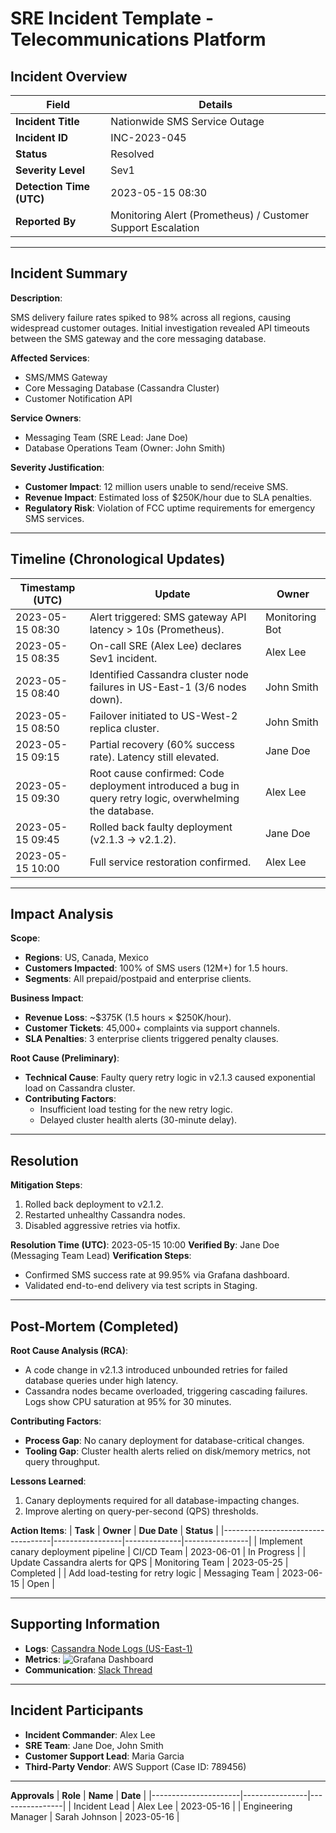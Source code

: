 # SRE Incident Template - Telecommunications Platform

## Incident Overview

| **Field**                | **Details**                                                 |
| ------------------------ | ----------------------------------------------------------- |
| **Incident Title**       | Nationwide SMS Service Outage                               |
| **Incident ID**          | INC-2023-045                                                |
| **Status**               | Resolved                                                    |
| **Severity Level**       | Sev1                                                        |
| **Detection Time (UTC)** | 2023-05-15 08:30                                            |
| **Reported By**          | Monitoring Alert (Prometheus) / Customer Support Escalation |

---

## Incident Summary

**Description**:

SMS delivery failure rates spiked to 98% across all regions, causing widespread customer outages. Initial investigation revealed API timeouts between the SMS gateway and the core messaging database.

**Affected Services**:

- SMS/MMS Gateway
- Core Messaging Database (Cassandra Cluster)
- Customer Notification API

**Service Owners**:

- Messaging Team (SRE Lead: Jane Doe)
- Database Operations Team (Owner: John Smith)

**Severity Justification**:

- **Customer Impact**: 12 million users unable to send/receive SMS.
- **Revenue Impact**: Estimated loss of $250K/hour due to SLA penalties.
- **Regulatory Risk**: Violation of FCC uptime requirements for emergency SMS services.

---

## Timeline (Chronological Updates)

| **Timestamp (UTC)** | **Update**                                                                                              | **Owner**      |
| ------------------- | ------------------------------------------------------------------------------------------------------- | -------------- |
| 2023-05-15 08:30    | Alert triggered: SMS gateway API latency > 10s (Prometheus).                                            | Monitoring Bot |
| 2023-05-15 08:35    | On-call SRE (Alex Lee) declares Sev1 incident.                                                          | Alex Lee       |
| 2023-05-15 08:40    | Identified Cassandra cluster node failures in US-East-1 (3/6 nodes down).                               | John Smith     |
| 2023-05-15 08:50    | Failover initiated to US-West-2 replica cluster.                                                        | John Smith     |
| 2023-05-15 09:15    | Partial recovery (60% success rate). Latency still elevated.                                            | Jane Doe       |
| 2023-05-15 09:30    | Root cause confirmed: Code deployment introduced a bug in query retry logic, overwhelming the database. | Alex Lee       |
| 2023-05-15 09:45    | Rolled back faulty deployment (v2.1.3 → v2.1.2).                                                        | Jane Doe       |
| 2023-05-15 10:00    | Full service restoration confirmed.                                                                     | Alex Lee       |

---

## Impact Analysis

**Scope**:

- **Regions**: US, Canada, Mexico
- **Customers Impacted**: 100% of SMS users (12M+) for 1.5 hours.
- **Segments**: All prepaid/postpaid and enterprise clients.

**Business Impact**:

- **Revenue Loss**: ~$375K (1.5 hours × $250K/hour).
- **Customer Tickets**: 45,000+ complaints via support channels.
- **SLA Penalties**: 3 enterprise clients triggered penalty clauses.

**Root Cause (Preliminary)**:

- **Technical Cause**: Faulty query retry logic in v2.1.3 caused exponential load on Cassandra cluster.
- **Contributing Factors**:
  - Insufficient load testing for the new retry logic.
  - Delayed cluster health alerts (30-minute delay).

---

## Resolution

**Mitigation Steps**:

1. Rolled back deployment to v2.1.2.
2. Restarted unhealthy Cassandra nodes.
3. Disabled aggressive retries via hotfix.

**Resolution Time (UTC)**: 2023-05-15 10:00
**Verified By**: Jane Doe (Messaging Team Lead)
**Verification Steps**:
- Confirmed SMS success rate at 99.95% via Grafana dashboard.
- Validated end-to-end delivery via test scripts in Staging.

---

## Post-Mortem (Completed)

**Root Cause Analysis (RCA)**:

- A code change in v2.1.3 introduced unbounded retries for failed database queries under high latency.
- Cassandra nodes became overloaded, triggering cascading failures. Logs show CPU saturation at 95% for 30 minutes.

**Contributing Factors**:

- **Process Gap**: No canary deployment for database-critical changes.
- **Tooling Gap**: Cluster health alerts relied on disk/memory metrics, not query throughput.

**Lessons Learned**:

1. Canary deployments required for all database-impacting changes.
2. Improve alerting on query-per-second (QPS) thresholds.

**Action Items**:
| **Task** | **Owner** | **Due Date** | **Status** |
|-----------------------------------|-----------------|--------------|----------------|
| Implement canary deployment pipeline | CI/CD Team | 2023-06-01 | In Progress |
| Update Cassandra alerts for QPS | Monitoring Team | 2023-05-25 | Completed |
| Add load-testing for retry logic | Messaging Team | 2023-06-15 | Open |

---

## Supporting Information

- **Logs**: [Cassandra Node Logs (US-East-1)](https://internal-logs/INC-2023-045)
- **Metrics**: ![Grafana Dashboard](https://internal-dashboards/grafana/sms-latency-inc-045)
- **Communication**: [Slack Thread](https://internal-slack/inc-045-comms)

---

## Incident Participants

- **Incident Commander**: Alex Lee
- **SRE Team**: Jane Doe, John Smith
- **Customer Support Lead**: Maria Garcia
- **Third-Party Vendor**: AWS Support (Case ID: 789456)

---

**Approvals**
| **Role** | **Name** | **Date** |
|----------------------|----------------|----------------|
| Incident Lead | Alex Lee | 2023-05-16 |
| Engineering Manager | Sarah Johnson | 2023-05-16 |
